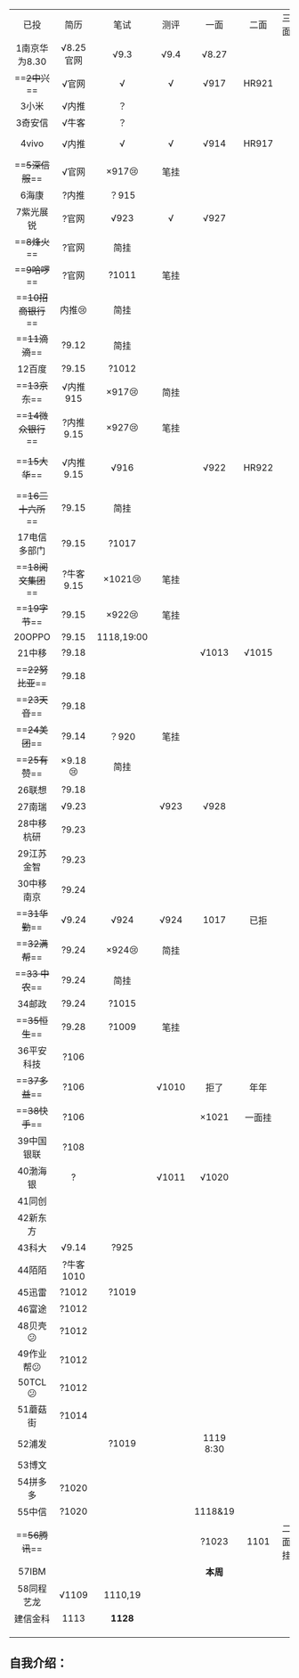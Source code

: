 |                    |            |            |       |           |        |        |       |      |               |
| :----------------: | :--------: | :--------: | :---: | :-------: | :----: | :----: | :---: | :--: | :-----------: |
|        已投        |    简历    |    笔试    | 测评  |   一面    |  二面  |  三面  | 终面  | 池子 |     offer     |
|   1南京华为8.30    | √8.25官网  |    √9.3    | √9.4  |   √8.27   |        |        | √8.27 |  ？  |      ？       |
|   ==~~2中兴~~==    |   √官网    |     √      |   √   |   √917    | HR921  |        |       |  √   |  :heart:1016  |
|       3小米        |   √内推    |     ？     |       |           |        |        |       |      |               |
|      3奇安信       |   √牛客    |     ？     |       |           |        |        |       |      |               |
|       4vivo        |   √内推    |     √      |   √   |   √914    | HR917  |        |       |  √   |  :heart:930   |
|  ==~~5深信服~~==   |   √官网    | ×917:cry:  | 笔挂  |           |        |        |       |      |               |
|       6海康        |   ?内推    |   ？915    |       |           |        |        |       |      |               |
|     7紫光展锐      |   ?官网    |    √923    |   √   |   √927    |        |        |       |  √   |   :smile:拒   |
|   ==~~8烽火~~==    |   ?官网    |    简挂    |       |           |        |        |       |      |               |
|   ==~~9哈啰~~==    |   ?官网    |   ?1011    | 笔挂  |           |        |        |       |      |               |
| ==~~10招商银行~~== | 内推:cry:  |    简挂    |       |           |        |        |       |      |               |
|   ==~~11滴滴~~==   |   ?9.12    |    简挂    |       |           |        |        |       |      |               |
|       12百度       |   ?9.15    |   ?1012    |       |           |        |        |       |      |               |
|   ==~~13京东~~==   |  √内推915  | ×917:cry:  | 简挂  |           |        |        |       |      |               |
| ==~~14微众银行~~== | ?内推9.15  | ×927:cry:  | 笔挂  |           |        |        |       |      |               |
|   ==~~15大华~~==   | √内推9.15  |    √916    |       |   √922    | HR922  |        |       |  √   | :heart:1012拒 |
| ==~~16三十六所~~== |   ?9.15    |    简挂    |       |           |        |        |       |      |               |
|    17电信多部门    |   ?9.15    |   ?1017    |       |           |        |        |       |      |               |
| ==~~18阅文集团~~== | ?牛客9.15  | ×1021:cry: | 笔挂  |           |        |        |       |      |               |
|   ==~~19字节~~==   |   ?9.15    | ×922:cry:  | 笔挂  |           |        |        |       |      |               |
|       20OPPO       |   ?9.15    | 1118,19:00 |       |           |        |        |       |      |               |
|       21中移​       |   ?9.18    |            |       |   √1013   | √1015  |        | 1021  |      |               |
|  ==~~22努比亚~~==  |   ?9.18    |            |       |           |        |        |       |      |               |
|   ==~~23天音~~==   |   ?9.18    |            |       |           |        |        |       |      |               |
|   ==~~24美团~~==   |   ?9.14    |   ？920    | 笔挂  |           |        |        |       |      |               |
|   ==~~25有赞~~==   | ×9.18:cry: |    简挂    |       |           |        |        |       |      |               |
|       26联想       |   ?9.18    |            |       |           |        |        |       |      |               |
|       27南瑞       |   √9.23    |            | √923  |   √928    |        |        |       |      |       ?       |
|     28中移杭研     |   ?9.23    |            |       |           |        |        |       |      |               |
|     29江苏金智     |   ?9.23    |            |       |           |        |        |       |      |               |
|     30中移南京     |   ?9.24    |            |       |           |        |        |       |      |               |
|   ==~~31华勤~~==   |   √9.24    |    √924    | √924  |   1017    |  已拒  |        |       |      |               |
|   ==~~32满帮~~==   |   ?9.24    | ×924:cry:  | 简挂  |           |        |        |       |      |               |
|  ==~~33 中农~~==   |   ?9.24    |    简挂    |       |           |        |        |       |      |               |
|       34邮政       |   ?9.24    |   ?1015    |       |           |        |        |       |      |               |
|   ==~~35恒生~~==   |   ?9.28    |   ?1009    | 笔挂  |           |        |        |       |      |               |
|     36平安科技     |    ?106    |            |       |           |        |        |       |      |               |
|   ==~~37多益~~==   |    ?106    |            | √1010 |   拒了    |  年年  |        | 降薪  |      |               |
|   ==~~38快手~~==   |    ?106    |            |       |   ×1021   | 一面挂 |        |       |      |               |
|     39中国银联     |    ?108    |            |       |           |        |        |       |      |               |
|      40渤海银      |     ?      |            | √1011 |   √1020   |        |        |       |      |               |
|       41同创       |            |            |       |           |        |        |       |      |               |
|      42新东方      |            |            |       |           |        |        |       |      |               |
|       43科大       |   √9.14    |    ?925    |       |           |        |        |       |      |               |
|       44陌陌       | ?牛客1010  |            |       |           |        |        |       |      |               |
|       45迅雷       |   ?1012    |   ?1019    |       |           |        |        |       |      |               |
|       46富途       |   ?1012    |            |       |           |        |        |       |      |               |
|  48贝壳:confused:  |   ?1012    |            |       |           |        |        |       |      |               |
| 49作业帮:confused: |   ?1012    |            |       |           |        |        |       |      |               |
|  50TCL:confused:   |   ?1012    |            |       |           |        |        |       |      |               |
|      51蘑菇街      |   ?1014    |            |       |           |        |        |       |      |               |
|       52浦发       |            |   ?1019    |       | 1119 8:30 |        |        |       |      |               |
|       53博文       |            |            |       |           |        |        |       |      |   :smile:拒   |
|      54拼多多      |   ?1020    |            |       |           |        |        |       |      |               |
|       55中信       |   ?1020    |            |       |  1118&19  |        |        |       |      |               |
|   ==~~56腾讯~~==   |            |            |       |   ?1023   |  1101  | 二面挂 |       |      |               |
|       57IBM        |            |            |       | **本周**  |        |        |       |      |               |
|     58同程艺龙     |   √1109    |  1110,19   |       |           |        |        |       |      |               |
|      建信金科      |    1113    |  **1128**  |       |           |        |        |       |      |               |
|                    |            |            |       |           |        |        |       |      |               |
|                    |            |            |       |           |        |        |       |      |               |
|                    |            |            |       |           |        |        |       |      |               |







## 自我介绍：





